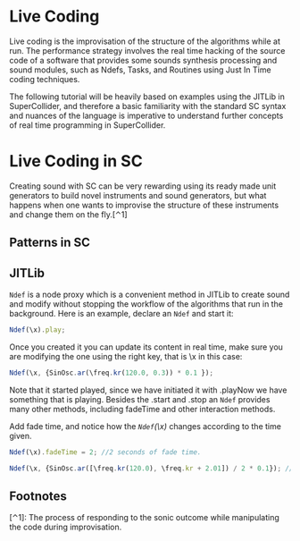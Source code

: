 # Live Coding

Live coding is the improvisation of the structure of the algorithms
while at run. The performance strategy involves the real time hacking of
the source code of a software that provides some sounds synthesis
processing and sound modules, such as Ndefs, Tasks, and Routines using
Just In Time coding techniques.

The following tutorial will be heavily based on examples using the
JITLib in SuperCollider, and therefore a basic familiarity with the
standard SC syntax and nuances of the language is imperative to
understand further concepts of real time programming in SuperCollider.

# Live Coding in SC
Creating sound with SC can be very rewarding using its ready made unit
generators to build novel instruments and sound generators, but what
happens when one wants to improvise the structure of these instruments
and change them on the fly.[⌃1]

## Patterns in SC

## JITLib

`Ndef` is a node proxy which is a convenient method in JITLib to create
sound and modify without stopping the workflow of the algorithms that
run in the background. Here is an example, declare an `Ndef` and start
it:

``` js
Ndef(\x).play;
```
Once you created it you can update its content in real time, make sure
you are modifying the one using the right key, that is \x in this case:

``` js
Ndef(\x, {SinOsc.ar(\freq.kr(120.0, 0.3)) * 0.1 });
```
Note that it started played, since we have initiated it with .playNow we
have something that is playing. Besides the .start and .stop an `Ndef`
provides many other methods, including fadeTime and other interaction
methods.

Add fade time, and notice how the *`Ndef`(\x)* changes according to the
time given.

``` js
Ndef(\x).fadeTime = 2; //2 seconds of fade time.
```

``` js
Ndef(\x, {SinOsc.ar([\freq.kr(120.0), \freq.kr + 2.01]) / 2 * 0.1}); //smoother transition.
```

## Footnotes
[⌃1]: The process of responding to the sonic outcome while manipulating the code during improvisation.
